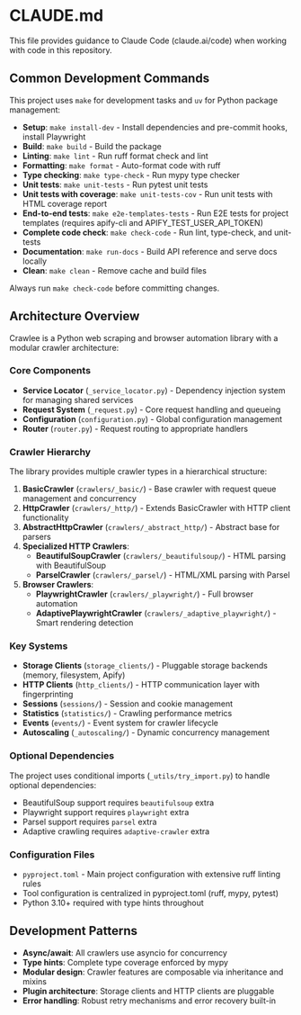 # CLAUDE.md

This file provides guidance to Claude Code (claude.ai/code) when working with code in this repository.

## Common Development Commands

This project uses `make` for development tasks and `uv` for Python package management:

- **Setup**: `make install-dev` - Install dependencies and pre-commit hooks, install Playwright
- **Build**: `make build` - Build the package
- **Linting**: `make lint` - Run ruff format check and lint
- **Formatting**: `make format` - Auto-format code with ruff
- **Type checking**: `make type-check` - Run mypy type checker
- **Unit tests**: `make unit-tests` - Run pytest unit tests
- **Unit tests with coverage**: `make unit-tests-cov` - Run unit tests with HTML coverage report
- **End-to-end tests**: `make e2e-templates-tests` - Run E2E tests for project templates (requires apify-cli and APIFY_TEST_USER_API_TOKEN)
- **Complete code check**: `make check-code` - Run lint, type-check, and unit-tests
- **Documentation**: `make run-docs` - Build API reference and serve docs locally
- **Clean**: `make clean` - Remove cache and build files

Always run `make check-code` before committing changes.

## Architecture Overview

Crawlee is a Python web scraping and browser automation library with a modular crawler architecture:

### Core Components

- **Service Locator** (`_service_locator.py`) - Dependency injection system for managing shared services
- **Request System** (`_request.py`) - Core request handling and queueing
- **Configuration** (`configuration.py`) - Global configuration management
- **Router** (`router.py`) - Request routing to appropriate handlers

### Crawler Hierarchy

The library provides multiple crawler types in a hierarchical structure:

1. **BasicCrawler** (`crawlers/_basic/`) - Base crawler with request queue management and concurrency
2. **HttpCrawler** (`crawlers/_http/`) - Extends BasicCrawler with HTTP client functionality  
3. **AbstractHttpCrawler** (`crawlers/_abstract_http/`) - Abstract base for parsers
4. **Specialized HTTP Crawlers**:
   - **BeautifulSoupCrawler** (`crawlers/_beautifulsoup/`) - HTML parsing with BeautifulSoup
   - **ParselCrawler** (`crawlers/_parsel/`) - HTML/XML parsing with Parsel
5. **Browser Crawlers**:
   - **PlaywrightCrawler** (`crawlers/_playwright/`) - Full browser automation
   - **AdaptivePlaywrightCrawler** (`crawlers/_adaptive_playwright/`) - Smart rendering detection

### Key Systems

- **Storage Clients** (`storage_clients/`) - Pluggable storage backends (memory, filesystem, Apify)
- **HTTP Clients** (`http_clients/`) - HTTP communication layer with fingerprinting
- **Sessions** (`sessions/`) - Session and cookie management
- **Statistics** (`statistics/`) - Crawling performance metrics
- **Events** (`events/`) - Event system for crawler lifecycle
- **Autoscaling** (`_autoscaling/`) - Dynamic concurrency management

### Optional Dependencies

The project uses conditional imports (`_utils/try_import.py`) to handle optional dependencies:
- BeautifulSoup support requires `beautifulsoup` extra
- Playwright support requires `playwright` extra  
- Parsel support requires `parsel` extra
- Adaptive crawling requires `adaptive-crawler` extra

### Configuration Files

- `pyproject.toml` - Main project configuration with extensive ruff linting rules
- Tool configuration is centralized in pyproject.toml (ruff, mypy, pytest)
- Python 3.10+ required with type hints throughout

## Development Patterns

- **Async/await**: All crawlers use asyncio for concurrency
- **Type hints**: Complete type coverage enforced by mypy
- **Modular design**: Crawler features are composable via inheritance and mixins
- **Plugin architecture**: Storage clients and HTTP clients are pluggable
- **Error handling**: Robust retry mechanisms and error recovery built-in